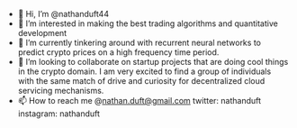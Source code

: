 - 👋 Hi, I’m @nathanduft44
- 👀 I’m interested in making the best trading algorithms and quantitative development
- 🌱 I’m currently tinkering around with recurrent neural networks to predict crypto prices on a high frequency time period. 
- 💞️ I’m looking to collaborate on startup projects that are doing cool things in the crypto domain. I am very excited to find a group of individuals with the same match of drive and curiosity for decentralized cloud servicing mechanisms. 
- 📫 How to reach me @nathan.duft@gmail.com twitter: nathanduft instagram: nathanduft

<!---
nathanduft44/nathanduft44 is a ✨ special ✨ repository because its `README.md` (this file) appears on your GitHub profile.
You can click the Preview link to take a look at your changes.
--->
